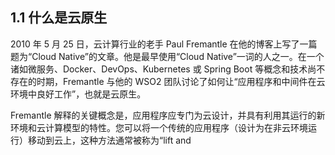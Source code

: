 ## 1.1 什么是云原生

2010 年 5 月 25 日，云计算行业的老手 Paul Fremantle 在他的博客上写了一篇题为“Cloud Native”的文章。他是最早使用“Cloud Native”一词的人之一。在一个诸如微服务、Docker、DevOps、Kubernetes 或 Spring Boot 等概念和技术尚不存在的时期，Fremantle 与他的 WSO2 团队讨论了如何让“应用程序和中间件在云环境中良好工作”，也就是云原生。

Fremantle 解释的关键概念是，应用程序应专门为云设计，并具有利用其运行的新环境和云计算模型的特性。您可以将一个传统的应用程序（设计为在非云环境运行）移动到云上，这种方法通常被称为“lift and 